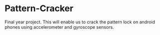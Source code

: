 # Pattern-Cracker
Final year project. This will enable us to crack the pattern lock on android phones using accelerometer and gyroscope sensors.
